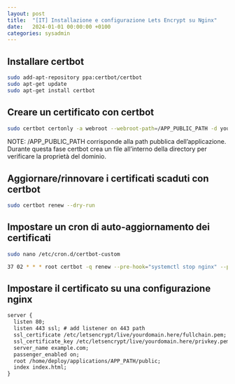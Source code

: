 ```yaml
---
layout: post
title:  "[IT] Installazione e configurazione Lets Encrypt su Nginx"
date:   2024-01-01 00:00:00 +0100
categories: sysadmin
---
```

## Installare certbot

```bash
sudo add-apt-repository ppa:certbot/certbot
sudo apt-get update
sudo apt-get install certbot
```

## Creare un certificato con certbot

```bash
sudo certbot certonly -a webroot --webroot-path=/APP_PUBLIC_PATH -d yourdomain.here
```

NOTE: /APP_PUBLIC_PATH corrisponde alla path pubblica dell’applicazione. Durante questa fase certbot crea un file all’interno della directory per verificare la proprietà del dominio.

## Aggiornare/rinnovare i certificati scaduti con certbot

```bash
sudo certbot renew --dry-run
```

## Impostare un cron di auto-aggiornamento dei certificati

```bash
sudo nano /etc/cron.d/certbot-custom

37 02 * * * root certbot -q renew --pre-hook="systemctl stop nginx" --post-hook="systemctl start nginx"
```

## Impostare il certificato su una configurazione nginx

```txt
server {
  listen 80;
  listen 443 ssl; # add listener on 443 path
  ssl_certificate /etc/letsencrypt/live/yourdomain.here/fullchain.pem; # add ssl certificate
  ssl_certificate_key /etc/letsencrypt/live/yourdomain.here/privkey.pem; # add ssl certificate key
  server_name example.com;
  passenger_enabled on;
  root /home/deploy/applications/APP_PATH/public;
  index index.html;
}
```
